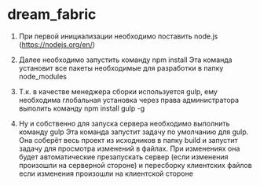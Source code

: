 # dream_fabric

1. При первой инициализации необходимо поставить node.js (https://nodejs.org/en/)

2. Далее необходимо запустить команду npm install
  Эта команда установит все пакеты необходимые для разработки в папку node_modules

3. Т.к. в качестве менеджера сборки используется gulp, ему необходима глобальная установка через права администратора выполить команду npm install gulp -g

4. Ну и собственно для запуска сервера необходимо выполнить команду gulp
  Эта команда запустит задачу по умолчанию для gulp. Она соберёт весь проект из исходников в папку build и запустит задачу для просмотра изменений в файлах. При изменениях она будет автоматические презапускать сервер (если изменения произошли на серверной стороне) и пересборку клиентских файлов если изменения произошли на клиентской стороне
